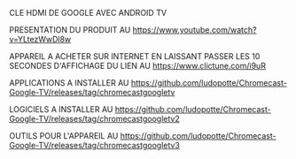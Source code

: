 CLE HDMI DE GOOGLE AVEC ANDROID TV

PRESENTATION DU PRODUIT AU https://www.youtube.com/watch?v=YLtezWwDl8w

APPAREIL A ACHETER SUR INTERNET EN LAISSANT PASSER LES 10 SECONDES 
D'AFFICHAGE DU LIEN AU https://www.clictune.com/i9uR

APPLICATIONS A INSTALLER AU 
https://github.com/ludopotte/Chromecast-Google-TV/releases/tag/chromecastgoogletv

LOGICIELS A INSTALLER AU 
https://github.com/ludopotte/Chromecast-Google-TV/releases/tag/chromecastgoogletv2

OUTILS POUR L'APPAREIL AU
https://github.com/ludopotte/Chromecast-Google-TV/releases/tag/chromecastgoogletv3
